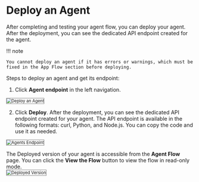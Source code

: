 # Deploy an Agent

After completing and testing your agent flow, you can deploy your agent. After the deployment, you can see the dedicated API endpoint created for the agent.

!!! note

    You cannot deploy an agent if it has errors or warnings, which must be fixed in the App Flow section before deploying.

Steps to deploy an agent and get its endpoint:

1. Click **Agent endpoint** in the left navigation.  
<img src="../images/deploy-an-agent.png" alt="Deploy an Agent" title="Deploy an Agent" style="border: 1px solid gray; zoom:80%;">
 
2. Click **Deploy**. After the deployment, you can see the dedicated API endpoint created for your agent. The API endpoint is available in the following formats: curl, Python, and Node.js. You can copy the code and use it as needed.  
<img src="../images/agents-endpoint.png" alt="Agents Endpoint" title="Agents Endpoint" style="border: 1px solid gray; zoom:80%;">

The Deployed version of your agent is accessible from the **Agent Flow** page. You can click the **View the Flow** button to view the flow in read-only mode.  
<img src="../images/deployed-version.png" alt="Deployed Version" title="Deployed Version" style="border: 1px solid gray; zoom:80%;">